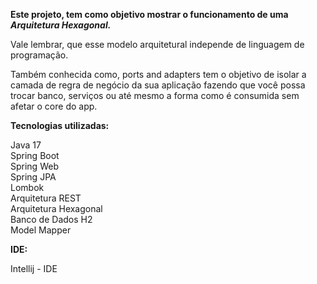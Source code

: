 **Este projeto, tem como objetivo mostrar o funcionamento de uma** ***Arquitetura Hexagonal.***
  
Vale lembrar, que esse modelo arquitetural independe de linguagem de programação.  
  
Também conhecida como, ports and adapters tem o objetivo de isolar a camada de regra de negócio da sua aplicação 
fazendo que você possa trocar banco, serviços ou até mesmo a forma como é consumida sem afetar o core do app.

**Tecnologias utilizadas:**
  
Java 17  
Spring Boot  
Spring Web  
Spring JPA  
Lombok  
Arquitetura REST  
Arquitetura Hexagonal  
Banco de Dados H2  
Model Mapper    

**IDE:**
  
Intellij - IDE
  
